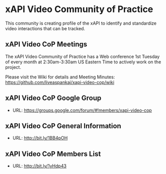 # xAPI Video Community of Practice

This community is creating profile of the xAPI to identify and standardize video interactions that can be tracked.

## xAPI Video CoP Meetings

The xAPI Video Community of Practice has a Web conference 1st Tuesday of every month at 2:30am-3:30am US Eastern Time to actively work on the project. 

Please visit the Wiki for details and Meeting Minutes:  
https://github.com/liveaspankaj/xapi-video-cop/wiki

## xAPI Video CoP Google Group

* URL: https://groups.google.com/forum/#!members/xapi-video-cop

## xAPI Video CoP General Information

* URL: http://bit.ly/1BB4pOH

## xAPI Video CoP Members List

* URL: http://bit.ly/1yHdp43 




